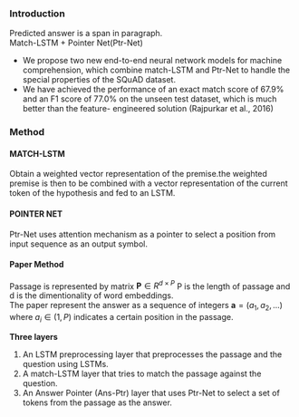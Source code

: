 ### Introduction
Predicted answer is a span in paragraph.<br>
Match-LSTM + Pointer Net(Ptr-Net) <br>
* We propose two new end-to-end neural network
models for machine comprehension, which combine match-LSTM and Ptr-Net to handle the special
properties of the SQuAD dataset.
* We have achieved the performance of an exact match score of 67.9% and an F1 score of 77.0% on the unseen test dataset, which is much better than the feature-
engineered solution (Rajpurkar et al., 2016)

### Method
#### MATCH-LSTM
Obtain a weighted vector representation of the premise.the weighted premise is then to  be combined with a vector representation of the current token of the hypothesis and fed to an LSTM.
#### POINTER NET
Ptr-Net uses attention mechanism as a pointer to select a position from input sequence as an output symbol.
#### Paper Method
Passage is represented by matrix $\boldsymbol{P}\in R^{d\times P}$ P is the length of passage and d is the dimentionality of word embeddings. <br>
The paper represent the answer as a sequence of integers $\boldsymbol{a}=(a_1,a_2,...)$ where $a_i\in(1,P)$ indicates a certain position in the passage. <br>

**Three layers**<br>
1. An LSTM preprocessing layer that preprocesses the passage and the question using LSTMs.
2. A match-LSTM layer that tries to match the passage against the question.
3. An Answer Pointer (Ans-Ptr) layer that uses Ptr-Net to select a set of tokens from the passage as the
answer.


